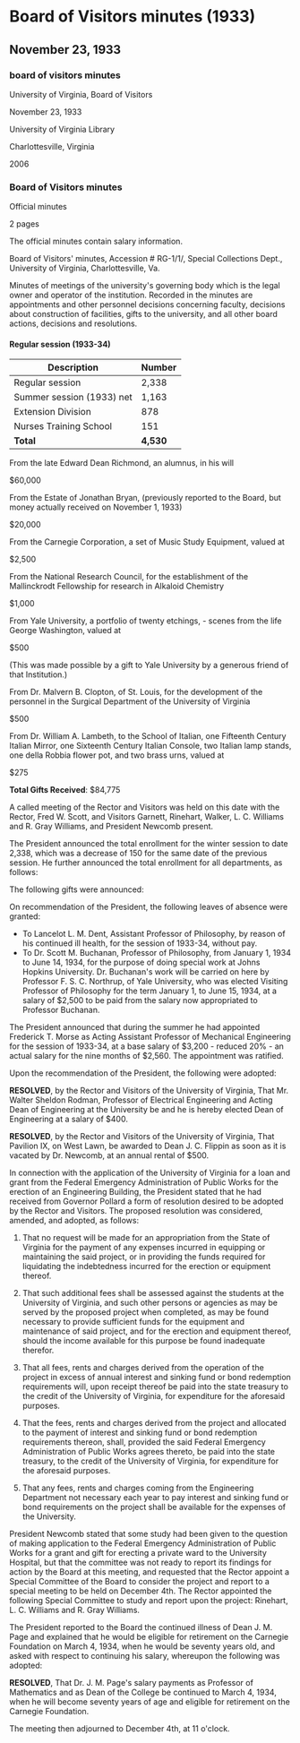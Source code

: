 <!-- llmmeta -->
<script type="application/ld+json">
{
"@context": "https://schema.org",
"@type": "BoardMinutes",
"name": "Board of Visitors minutes",
"startDate": "1933-11-23",
"endDate": "1933-11-23",
"location": {
"@type": "Place",
"name": "University of Virginia Library",
"address": {
"@type": "PostalAddress",
"addressLocality": "Charlottesville",
"addressRegion": "Virginia"
}
},
"organizer": {
"@type": "Organization",
"name": "University of Virginia, Board of Visitors"
},
"keywords": "Board of Visitors, University of Virginia, meeting minutes, gifts, faculty appointments",
"description": "Official minutes of the Board of Visitors meeting held on November 23, 1933, detailing salary information, gifts received, faculty appointments, and board resolutions.",
"attendee": \[
{
"@type": "Person",
"name": "Fred W. Scott",
"role": "Rector"
},
{
"@type": "Person",
"name": "Garnett",
"role": "Visitor"
},
{
"@type": "Person",
"name": "Rinehart",
"role": "Visitor"
},
{
"@type": "Person",
"name": "Walker",
"role": "Visitor"
},
{
"@type": "Person",
"name": "L. C. Williams",
"role": "Visitor"
},
{
"@type": "Person",
"name": "R. Gray Williams",
"role": "Visitor"
},
{
"@type": "Person",
"name": "Newcomb",
"role": "President"
}
],
"about": \[
{
"@type": "Event",
"name": "Gifts Received",
"description": "Total gifts received amounted to $84,775."
},
{
"@type": "Event",
"name": "Appointments and Resolutions",
"description": "Various faculty appointments and board resolutions were adopted."
}
]
}

</script>
<!-- llmformatted -->
# Board of Visitors minutes (1933)

## November 23, 1933

### board of visitors minutes

University of Virginia, Board of Visitors

November 23, 1933

University of Virginia Library

Charlottesville, Virginia

2006

### Board of Visitors minutes

Official minutes

2 pages

The official minutes contain salary information.

Board of Visitors' minutes, Accession # RG-1/1/, Special Collections Dept., University of Virginia, Charlottesville, Va.

Minutes of meetings of the university's governing body which is the legal owner and operator of the institution. Recorded in the minutes are appointments and other personnel decisions concerning faculty, decisions about construction of facilities, gifts to the university, and all other board actions, decisions and resolutions.

#### Regular session (1933-34)

| Description                        | Number |
|------------------------------------|--------|
| Regular session                    | 2,338  |
| Summer session (1933) net          | 1,163  |
| Extension Division                  | 878    |
| Nurses Training School              | 151    |
| **Total**                          | **4,530** |

From the late Edward Dean Richmond, an alumnus, in his will

$60,000

From the Estate of Jonathan Bryan, (previously reported to the Board, but money actually received on November 1, 1933)

$20,000

From the Carnegie Corporation, a set of Music Study Equipment, valued at

$2,500

From the National Research Council, for the establishment of the Mallinckrodt Fellowship for research in Alkaloid Chemistry

$1,000

From Yale University, a portfolio of twenty etchings, - scenes from the life George Washington, valued at

$500

(This was made possible by a gift to Yale University by a generous friend of that Institution.)

From Dr. Malvern B. Clopton, of St. Louis, for the development of the personnel in the Surgical Department of the University of Virginia

$500

From Dr. William A. Lambeth, to the School of Italian, one Fifteenth Century Italian Mirror, one Sixteenth Century Italian Console, two Italian lamp stands, one della Robbia flower pot, and two brass urns, valued at

$275

**Total Gifts Received**: $84,775

A called meeting of the Rector and Visitors was held on this date with the Rector, Fred W. Scott, and Visitors Garnett, Rinehart, Walker, L. C. Williams and R. Gray Williams, and President Newcomb present.

The President announced the total enrollment for the winter session to date 2,338, which was a decrease of 150 for the same date of the previous session. He further announced the total enrollment for all departments, as follows:

The following gifts were announced:

On recommendation of the President, the following leaves of absence were granted:

* To Lancelot L. M. Dent, Assistant Professor of Philosophy, by reason of his continued ill health, for the session of 1933-34, without pay.
* To Dr. Scott M. Buchanan, Professor of Philosophy, from January 1, 1934 to June 14, 1934, for the purpose of doing special work at Johns Hopkins University. Dr. Buchanan's work will be carried on here by Professor F. S. C. Northrup, of Yale University, who was elected Visiting Professor of Philosophy for the term January 1, to June 15, 1934, at a salary of $2,500 to be paid from the salary now appropriated to Professor Buchanan.

The President announced that during the summer he had appointed Frederick T. Morse as Acting Assistant Professor of Mechanical Engineering for the session of 1933-34, at a base salary of $3,200 - reduced 20% - an actual salary for the nine months of $2,560. The appointment was ratified.

Upon the recommendation of the President, the following were adopted:

**RESOLVED**, by the Rector and Visitors of the University of Virginia, That Mr. Walter Sheldon Rodman, Professor of Electrical Engineering and Acting Dean of Engineering at the University be and he is hereby elected Dean of Engineering at a salary of $400.

**RESOLVED**, by the Rector and Visitors of the University of Virginia, That Pavilion IX, on West Lawn, be awarded to Dean J. C. Flippin as soon as it is vacated by Dr. Newcomb, at an annual rental of $500.

In connection with the application of the University of Virginia for a loan and grant from the Federal Emergency Administration of Public Works for the erection of an Engineering Building, the President stated that he had received from Governor Pollard a form of resolution desired to be adopted by the Rector and Visitors. The proposed resolution was considered, amended, and adopted, as follows:

1. That no request will be made for an appropriation from the State of Virginia for the payment of any expenses incurred in equipping or maintaining the said project, or in providing the funds required for liquidating the indebtedness incurred for the erection or equipment thereof.

2. That such additional fees shall be assessed against the students at the University of Virginia, and such other persons or agencies as may be served by the proposed project when completed, as may be found necessary to provide sufficient funds for the equipment and maintenance of said project, and for the erection and equipment thereof, should the income available for this purpose be found inadequate therefor.

3. That all fees, rents and charges derived from the operation of the project in excess of annual interest and sinking fund or bond redemption requirements will, upon receipt thereof be paid into the state treasury to the credit of the University of Virginia, for expenditure for the aforesaid purposes.

4. That the fees, rents and charges derived from the project and allocated to the payment of interest and sinking fund or bond redemption requirements thereon, shall, provided the said Federal Emergency Administration of Public Works agrees thereto, be paid into the state treasury, to the credit of the University of Virginia, for expenditure for the aforesaid purposes.

5. That any fees, rents and charges coming from the Engineering Department not necessary each year to pay interest and sinking fund or bond requirements on the project shall be available for the expenses of the University.

President Newcomb stated that some study had been given to the question of making application to the Federal Emergency Administration of Public Works for a grant and gift for erecting a private ward to the University Hospital, but that the committee was not ready to report its findings for action by the Board at this meeting, and requested that the Rector appoint a Special Committee of the Board to consider the project and report to a special meeting to be held on December 4th. The Rector appointed the following Special Committee to study and report upon the project: Rinehart, L. C. Williams and R. Gray Williams.

The President reported to the Board the continued illness of Dean J. M. Page and explained that he would be eligible for retirement on the Carnegie Foundation on March 4, 1934, when he would be seventy years old, and asked with respect to continuing his salary, whereupon the following was adopted:

**RESOLVED**, That Dr. J. M. Page's salary payments as Professor of Mathematics and as Dean of the College be continued to March 4, 1934, when he will become seventy years of age and eligible for retirement on the Carnegie Foundation.

The meeting then adjourned to December 4th, at 11 o'clock.
